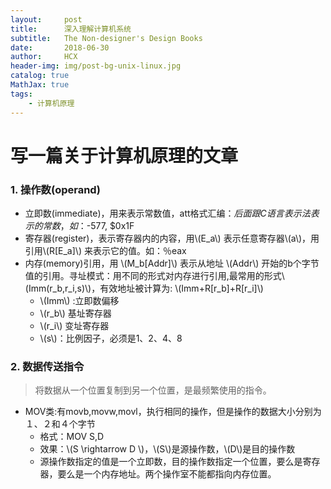 ```yaml
---
layout:     post
title:      深入理解计算机系统
subtitle:   The Non-designer's Design Books
date:       2018-06-30
author:     HCX
header-img: img/post-bg-unix-linux.jpg
catalog: true
MathJax: true
tags:
    - 计算机原理
---
```

# 写一篇关于计算机原理的文章
### 1. 操作数(operand)
- 立即数(immediate)，用来表示常数值，att格式汇编：$后面跟C语言表示法表示的常数，如：$-577, $0x1F
- 寄存器(register)，表示寄存器内的内容，用\\(E_a\\) 表示任意寄存器\\(a\\)，用引用\\(R[E_a]\\) 来表示它的值。如：％eax
- 内存(memory)引用，用 \\(M_b[Addr]\\) 表示从地址 \\(Addr\\) 开始的b个字节值的引用。寻址模式：用不同的形式对内存进行引用,最常用的形式\\(Imm(r_b,r_i,s)\\)，有效地址被计算为: \\(Imm+R[r_b]+R[r_i]\\)
    - \\(Imm\\) :立即数偏移
    - \\(r_b\\) 基址寄存器
    - \\(r_i\\) 变址寄存器
    - \\(s\\)：比例因子，必须是1、2、4、8

### 2. 数据传送指令
> 将数据从一个位置复制到另一个位置，是最频繁使用的指令。

- MOV类:有movb,movw,movl，执行相同的操作，但是操作的数据大小分别为１、２和４个字节
    - 格式：MOV S,D
    - 效果：\\(S \rightarrow D \\)，\\(S\\)是源操作数，\\(D\\)是目的操作数
    - 源操作数指定的值是一个立即数，目的操作数指定一个位置，要么是寄存器，要么是一个内存地址。两个操作室不能都指向内存位置。



<script type="text/javascript" async src="https://cdn.mathjax.org/mathjax/latest/MathJax.js?config=TeX-MML-AM_CHTML"> </script>